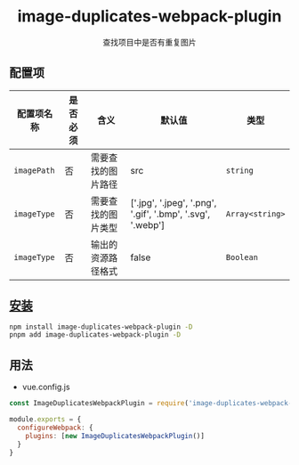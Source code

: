 <h1 align="center">image-duplicates-webpack-plugin</h1>
<p align="center">查找项目中是否有重复图片</p>

## 配置项

| **配置项名称** | **是否必须** | **含义**           | **默认值** | **类型**  |
| -------------- | ------------ | --------           | ---------- | --------  |
| `imagePath`    | 否           | 需要查找的图片路径 | src        | `string`  |
| `imageType`    | 否           | 需要查找的图片类型 | ['.jpg', '.jpeg', '.png', '.gif', '.bmp', '.svg', '.webp']|`Array<string>` |
| `imageType`    | 否           | 输出的资源路径格式 | false      | `Boolean` |

## [安装]((https://www.npmjs.com/package/image-duplicates-webpack-plugin))

```bash
npm install image-duplicates-webpack-plugin -D
pnpm add image-duplicates-webpack-plugin -D
```

## 用法

- vue.config.js

```js
const ImageDuplicatesWebpackPlugin = require('image-duplicates-webpack-plugin')

module.exports = {
  configureWebpack: {
    plugins: [new ImageDuplicatesWebpackPlugin()]
  }
}
```
